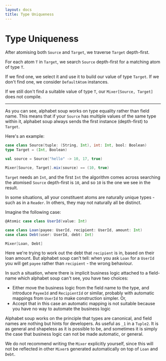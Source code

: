 ```yaml
---
layout: docs
title: Type Uniqueness
---
```


# Type Uniqueness

After atomising both `Source` and `Target`, we traverse `Target` depth-first.

For each atom `T` in `Target`, we search `Source` depth-first for a matching atom of type `T`.

If we find one, we select it and use it to build our value of type `Target`. If we don't find one, we consider
`DefaultAtom` instances.

If we still don't find a suitable value of type `T`, our `Mixer[Source, Target]` does not compile.

---

As you can see, alphabet soup works on type equality rather than field name. This means that if your `Source` has multiple values of the
same type within it, alphabet soup always sends the first instance (depth-first) to `Target`.

Here's an example:

```scala
case class Source(tuple: (String, Int), int: Int, bool: Boolean)
type Target = (Int, Boolean)

val source = Source("hello" -> 10, 17, true)

Mixer[Source, Target].mix(source) == (10, true)
```

`Target` needs an `Int`, and the first `Int` the algorithm comes across searching the atomised `Source` depth-first is `10`,
and so `10` is the one we see in the result.

In some situations, all your constituent atoms are naturally unique types - such as in a `Reader`. In others, they may
not naturally all be distinct.

Imagine the following case:

```scala
@Atomic case class UserId(value: Int)

case class Loan(payee: UserId, recipient: UserId, amount: Int)
case class Debt(user: UserId, debt: Int)

Mixer[Loan, Debt]
```

Here we're trying to work out the debt that `recipient` is in, based on their loan amount. But alphabet soup can't tell:
when you ask `Loan` for a `UserId` you will get `payee` rather than `recipient` - the wrong behaviour.

In such a situation, where there is implicit business logic attached to a field-name which alphabet soup can't see,
you have two choices:

* Either move the business logic from the field name to the type, and introduce `PayeeId` and `RecipientId` or similar,
probably with automatic mappings from `UserId` to make construction simpler. Or,
* Accept that in this case an automatic mapping is not suitable because you have no way to automate the business logic

Alphabet soup works on the principle that types are canonical, and field names are nothing but hints for developers. As useful
as `_1` in a `Tuple2`.
It is as general and shapeless as it is possible to be, and sometimes it is simply the case that business logic can not
be made automatic, or general.

We do not recommend writing the `Mixer` explicitly yourself, since this will not be reflected in other `Mixer`s generated
automatically on top of `Loan` and `Debt`.
